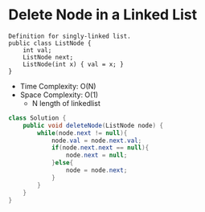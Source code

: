 # Delete Node in a Linked List

```
Definition for singly-linked list.
public class ListNode {
    int val;
    ListNode next;
    ListNode(int x) { val = x; }
}
```

- Time Complexity: O(N)
- Space Complexity: O(1)
  - N length of linkedlist

```java
class Solution {
    public void deleteNode(ListNode node) {
        while(node.next != null){
            node.val = node.next.val;
            if(node.next.next == null){
                node.next = null;
            }else{
                node = node.next;
            }
        }
    }
}
```
